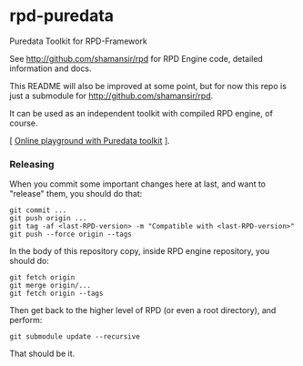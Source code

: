 # rpd-puredata

Puredata Toolkit for RPD-Framework

See http://github.com/shamansir/rpd for RPD Engine code, detailed information and docs.

This README will also be improved at some point, but for now this repo is just a
submodule for http://github.com/shamansir/rpd.

It can be used as an independent toolkit with compiled RPD engine, of course.

[ [Online playground with Puredata toolkit](http://shamansir.github.io/rpd/examples/pd.html) ].

### Releasing

When you commit some important changes here at last, and want to "release" them,
you should do that:

```
git commit ...
git push origin ...
git tag -af <last-RPD-version> -m "Compatible with <last-RPD-version>"
git push --force origin --tags
```

In the body of this repository copy, inside RPD engine repository, you should do:

```
git fetch origin
git merge origin/...
git fetch origin --tags
```

Then get back to the higher level of RPD (or even a root directory), and perform:

```
git submodule update --recursive
```

That should be it.
